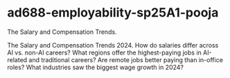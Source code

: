 # ad688-employability-sp25A1-pooja
The Salary and Compensation Trends.

The Salary and Compensation Trends 2024. How do salaries differ across AI vs. non-AI careers? What regions offer the highest-paying jobs in AI-related and traditional careers? Are remote jobs better paying than in-office roles? What industries saw the biggest wage growth in 2024?

